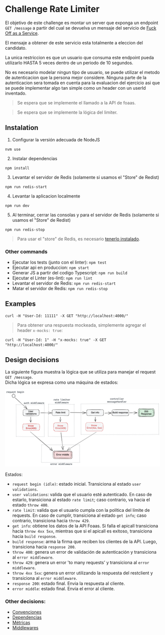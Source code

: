 # Challenge Rate Limiter
El objetivo de este challenge es montar un server que exponga un endpoint `GET /message` a partir del cual se devuelva un mensaje del servicio de [Fuck Off as a Service](https://www.foaas.com/).

El mensaje a obtener de este servicio esta totalmente a eleccion del candidato. 

La unica restriccion es que un usuario que consuma este endpoint pueda utilizarlo HASTA 5 veces dentro de un periodo de 10 segundos. 

No es necesario modelar ningun tipo de usuario, se puede utilizar el metodo de autenticacion que la persona mejor considere. Ninguna parte de la autenticacion sera tomada en cuenta para la evaluacion del ejercicio asi que se puede implementar algo tan simple como un header con un userId inventado.


> Se espera que se implemente el llamado a la API de foaas.

> Se espera que se implemente la lógica del limiter.

## Instalation
1. Configurar la versión adecuada de NodeJS
```
nvm use
```
2. Instalar dependencias
```
npm install
```
3. Levantar el servidor de Redis (solamente si usamos el "Store" de Redist)
```
npm run redis-start
```
4. Levantar la aplicacion localmente
```
npm run dev
```
5. Al terminar, cerrar las consolas y para el servidor de Redis (solamente si usamos el "Store" de Redist)
```
npm run redis-stop
```

> Para usar el "store" de Redis, es necesario [tenerlo instalado](https://www.kindacode.com/article/how-to-install-redis-on-macos-windows-and-ubuntu/).

### Other commands
- Ejecutar los tests (junto con el linter): `npm test`
- Ejecutar api en produccion: `npm start`
- Generar JS a partir del codigo Typescript: `npm run build`
- Ejecutar el Linter (es-lint): `npm run lint`
- Levantar el servidor de Redis: `npm run redis-start`
- Matar el servidor de Redis: `npm run redis-stop`

## Examples
```curl
curl -H "User-Id: 11111" -X GET "http://localhost:4000/"
```
> Para obtener una respuesta mockeada, simplemente agregar el header `x-mocks: true`:
```curl
curl -H "User-Id: 1" -H "x-mocks: true" -X GET "http://localhost:4000/"
```

## Design decisions
La siguiente figura muestra la lógica que se utiliza para manejar el request `GET /message`. \
Dicha lógica se expresa como una máquina de estados:

![state chart](docs/assets/state-chart.png)

Estados:
- `request begin (idle)`: estado inicial. Transiciona al estado `user validations`.
- `user validations`: valida que el usuario esté autenticado. En caso de estarlo, transiciona al estado `rate limit`; caso contrario, va hacia el estado `throw 400`.
- `rate limit`: valida que el usuario cumpla con la política del límite de requests. En caso de cumplir, transiciona al estado `get info`; caso contrario, transiciona hacia `throw 429`.
- `get info`: obtiene los datos de la API Foaas. Si falla el apicall transiciona hacia `throw 4xx 5xx`, mientras que si el apicall es exitoso, transiciona hacia `build response`.
- `build response`: arma la firma que reciben los clientes de la API. Luego, transiciona hacia `response 200`.
- `throw 400`: genera un error de validación de autenticación y transiciona al `error middleware`.
- `throw 429`: genera un error 'to many requests' y transiciona al `error middleware`.
- `throw 4xx 5xx`: genera un error utilizando la respuesta del restclient y transiciona al `error middleware`.
- `response 200`: estado final. Envia la respuesta al cliente.
- `error middle`: estado final. Envia el error al cliente.

### Other decisions:
- [Convenciones](docs/conventions.md)
- [Dependencias](docs/dependencies.md)
- [Métricas](docs/metrics.md)
- [Middlewares](docs/middlewares.md)
